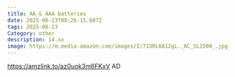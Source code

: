 ```yaml
---
title: AA & AAA batteries
date: 2025-06-23T08:26:15.607Z
tags: 2025-06-23
Category: other
description: 14.xx
image: https://m.media-amazon.com/images/I/715RL6A12gL._AC_SL1500_.jpg
---
```

https://amzlink.to/az0uok3m6FKxV AD